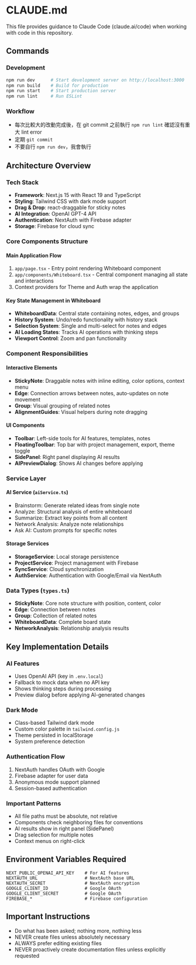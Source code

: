 # CLAUDE.md

This file provides guidance to Claude Code (claude.ai/code) when working with code in this repository.

## Commands

### Development
```bash
npm run dev      # Start development server on http://localhost:3000
npm run build    # Build for production
npm run start    # Start production server
npm run lint     # Run ESLint
```

### Workflow
- 每次比較大的改動完成後，在 git commit 之前執行 `npm run lint` 確認沒有重大 lint error
- 定期 `git commit`
- 不要自行 `npm run dev`，我會執行

## Architecture Overview

### Tech Stack
- **Framework**: Next.js 15 with React 19 and TypeScript
- **Styling**: Tailwind CSS with dark mode support
- **Drag & Drop**: react-draggable for sticky notes
- **AI Integration**: OpenAI GPT-4 API
- **Authentication**: NextAuth with Firebase adapter
- **Storage**: Firebase for cloud sync

### Core Components Structure

#### Main Application Flow
1. `app/page.tsx` - Entry point rendering Whiteboard component
2. `app/components/Whiteboard.tsx` - Central component managing all state and interactions
3. Context providers for Theme and Auth wrap the application

#### Key State Management in Whiteboard
- **WhiteboardData**: Central state containing notes, edges, and groups
- **History System**: Undo/redo functionality with history stack
- **Selection System**: Single and multi-select for notes and edges
- **AI Loading States**: Tracks AI operations with thinking steps
- **Viewport Control**: Zoom and pan functionality

### Component Responsibilities

#### Interactive Elements
- **StickyNote**: Draggable notes with inline editing, color options, context menu
- **Edge**: Connection arrows between notes, auto-updates on note movement
- **Group**: Visual grouping of related notes
- **AlignmentGuides**: Visual helpers during note dragging

#### UI Components
- **Toolbar**: Left-side tools for AI features, templates, notes
- **FloatingToolbar**: Top bar with project management, export, theme toggle
- **SidePanel**: Right panel displaying AI results
- **AIPreviewDialog**: Shows AI changes before applying

### Service Layer

#### AI Service (`aiService.ts`)
- Brainstorm: Generate related ideas from single note
- Analyze: Structural analysis of entire whiteboard
- Summarize: Extract key points from all content
- Network Analysis: Analyze note relationships
- Ask AI: Custom prompts for specific notes

#### Storage Services
- **StorageService**: Local storage persistence
- **ProjectService**: Project management with Firebase
- **SyncService**: Cloud synchronization
- **AuthService**: Authentication with Google/Email via NextAuth

### Data Types (`types.ts`)
- **StickyNote**: Core note structure with position, content, color
- **Edge**: Connection between notes
- **Group**: Collection of related notes
- **WhiteboardData**: Complete board state
- **NetworkAnalysis**: Relationship analysis results

## Key Implementation Details

### AI Features
- Uses OpenAI API (key in `.env.local`)
- Fallback to mock data when no API key
- Shows thinking steps during processing
- Preview dialog before applying AI-generated changes

### Dark Mode
- Class-based Tailwind dark mode
- Custom color palette in `tailwind.config.js`
- Theme persisted in localStorage
- System preference detection

### Authentication Flow
1. NextAuth handles OAuth with Google
2. Firebase adapter for user data
3. Anonymous mode support planned
4. Session-based authentication

### Important Patterns
- All file paths must be absolute, not relative
- Components check neighboring files for conventions
- AI results show in right panel (SidePanel)
- Drag selection for multiple notes
- Context menus on right-click

## Environment Variables Required
```
NEXT_PUBLIC_OPENAI_API_KEY    # For AI features
NEXTAUTH_URL                  # NextAuth base URL
NEXTAUTH_SECRET               # NextAuth encryption
GOOGLE_CLIENT_ID              # Google OAuth
GOOGLE_CLIENT_SECRET          # Google OAuth
FIREBASE_*                    # Firebase configuration
```

## Important Instructions
- Do what has been asked; nothing more, nothing less
- NEVER create files unless absolutely necessary
- ALWAYS prefer editing existing files
- NEVER proactively create documentation files unless explicitly requested